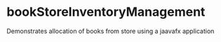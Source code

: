 # bookStoreInventoryManagement
Demonstrates allocation of books from store using a jaavafx application

